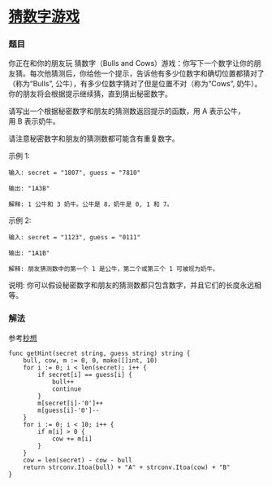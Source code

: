 # [猜数字游戏](https://leetcode-cn.com/problems/bulls-and-cows/)

### 题目

你正在和你的朋友玩 猜数字（Bulls and Cows）游戏：你写下一个数字让你的朋友猜。每次他猜测后，你给他一个提示，告诉他有多少位数字和确切位置都猜对了（称为“Bulls”, 公牛），有多少位数字猜对了但是位置不对（称为“Cows”, 奶牛）。你的朋友将会根据提示继续猜，直到猜出秘密数字。

请写出一个根据秘密数字和朋友的猜测数返回提示的函数，用 A 表示公牛，用 B 表示奶牛。

请注意秘密数字和朋友的猜测数都可能含有重复数字。

示例 1:

```
输入: secret = "1807", guess = "7810"

输出: "1A3B"

解释: 1 公牛和 3 奶牛。公牛是 8，奶牛是 0, 1 和 7。
```

示例 2:

```
输入: secret = "1123", guess = "0111"

输出: "1A1B"

解释: 朋友猜测数中的第一个 1 是公牛，第二个或第三个 1 可被视为奶牛。
```
  
说明: 你可以假设秘密数字和朋友的猜测数都只包含数字，并且它们的长度永远相等。


### 解法

参考[秒想](https://leetcode-cn.com/problems/bulls-and-cows/solution/javafang-fa-zhi-shi-yong-yi-lei-tong-jiu-gou-liao-/)

```
func getHint(secret string, guess string) string {
	bull, cow, m := 0, 0, make([]int, 10)
	for i := 0; i < len(secret); i++ {
		if secret[i] == guess[i] {
			bull++
			continue
		}
		m[secret[i]-'0']++
		m[guess[i]-'0']--
	}
	for i := 0; i < 10; i++ {
		if m[i] > 0 {
			cow += m[i]
		}
	}
	cow = len(secret) - cow - bull
	return strconv.Itoa(bull) + "A" + strconv.Itoa(cow) + "B"
}
```
